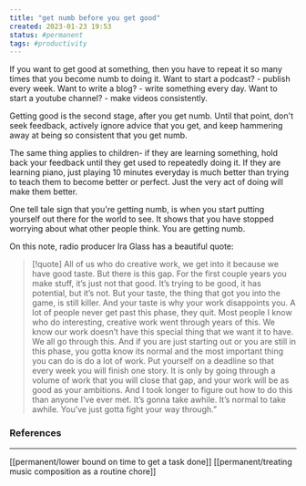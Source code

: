 ```yaml
---
title: "get numb before you get good"
created: 2023-01-23 19:53
status: #permanent
tags: #productivity 
---
```


If you want to get good at something, then you have to repeat it so many times that you become numb to doing it. Want to start a podcast? - publish every week. Want to write a blog? - write something every day. Want to start a youtube channel? - make videos consistently.

Getting good is the second stage, after you get numb. Until that point, don't seek feedback, actively ignore advice that you get, and keep hammering away at being so consistent that you get numb. 

The same thing applies to children- if they are learning something, hold back your feedback until they get used to repeatedly doing it. If they are learning piano, just playing 10 minutes everyday is much better than trying to teach them to become better or perfect. Just the very act of doing will make them better.

One tell tale sign that you're getting numb, is when you start putting yourself out there for the world to see. It shows that you have stopped worrying about what other people think. You are getting numb.

On this note, radio producer Ira Glass has a beautiful quote:
>[!quote] All of us who do creative work, we get into it because we have good taste. But there is this gap. For the first couple years you make stuff, it’s just not that good. It’s trying to be good, it has potential, but it’s not. But your taste, the thing that got you into the game, is still killer. And your taste is why your work disappoints you. A lot of people never get past this phase, they quit. Most people I know who do interesting, creative work went through years of this. We know our work doesn’t have this special thing that we want it to have. We all go through this. And if you are just starting out or you are still in this phase, you gotta know its normal and the most important thing you can do is do a lot of work. Put yourself on a deadline so that every week you will finish one story. It is only by going through a volume of work that you will close that gap, and your work will be as good as your ambitions. And I took longer to figure out how to do this than anyone I’ve ever met. It’s gonna take awhile. It’s normal to take awhile. You’ve just gotta fight your way through.”

### References
---
[[permanent/lower bound on time to get a task done]]
[[permanent/treating music composition as a routine chore]]
